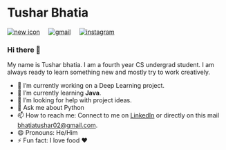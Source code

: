 # Tushar Bhatia


[![new icon](https://img.icons8.com/office/30/000000/linkedin-circled--v2.png)](https://www.linkedin.com/in/tushar-bhatia-b92a67164/) &nbsp; &nbsp; [![gmail](https://img.icons8.com/office/30/000000/gmail-login.png)](mailto:bhatiatushar02@gmail.com) &nbsp; &nbsp; [![instagram](https://img.icons8.com/offices/30/000000/instagram-new.png)](https://www.instagram.com/tushar.bhatia10/)

### Hi there 👋


My name is Tushar bhatia. I am a fourth year CS undergrad student. I am always ready to learn something new and mostly try to work creatively.


- 🔭 I’m currently working on a Deep Learning project.
- 🌱 I’m currently learning **Java**.
- 🤔 I’m looking for help with project ideas.
- 💬 Ask me about Python
- 📫 How to reach me: Connect to me on [LinkedIn](https://www.linkedin.com/in/tushar-bhatia-b92a67164/) or directly on this mail [bhatiatushar02@gmail.com](mailto:bhatiatushar02@gmail.com).
- 😄 Pronouns: He/Him
- ⚡ Fun fact: I love food :heart:
